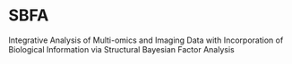 # SBFA
Integrative Analysis of Multi-omics and Imaging Data with Incorporation of Biological Information via Structural Bayesian Factor Analysis

